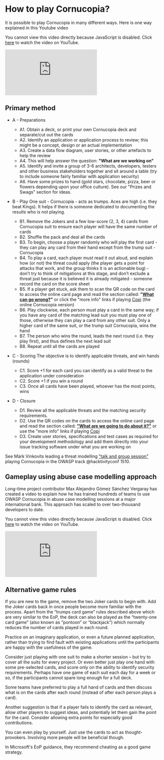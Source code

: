 # How to play Cornucopia?

It is possible to play Cornucopia in many different ways. Here is one way explained in this Youtube video

<noscript>
    <p>You cannot view this video directly because JavaScript is disabled. Click <a href="https://www.youtube.com/watch?v=XXTPXozIHow" title="How to play OWASP Cornucopia" target="_blank" rel="noopener">here</a> to watch the video on YouTube.</p>
</noscript>
<iframe credentialless anonymous class="how-to-play" frameborder="0" title="Youtube: How to play OWASP Cornucopia"
src="https://www.youtube.com/embed/XXTPXozIHow?si=uIi_VXDtSBkS027S" referrerpolicy="no-referrer" allowfullscreen >
<p>You cannot view this video directly because iframes are disabled. Click <a href="https://www.youtube.com/watch?v=XXTPXozIHow" title="How to play OWASP Cornucopia" target="_blank" rel="noopener">here</a> to watch the video on YouTube.</p></iframe>

## Primary method

- A - Preparations

  - A1. Obtain a deck, or print your own Cornucopia deck and separate/cut out the cards
  - A2. Identify an application or application process to review; this might be a concept, design or an actual implementation
  - A3. Create a data flow diagram, user stories, or other artefacts to help the review
  - A4. This will help answer the question: **"What are we working on"**
  - A5. Identify and invite a group of 3-6 architects, developers, testers and other business stakeholders together and sit around a table (try to include someone fairly familiar with application security)
  - A6. Have some prizes to hand (gold stars, chocolate, pizza, beer or flowers depending upon your office culture). See our "Prizes and Swags" section for ideas.
- B - Play
    One suit - Cornucopia - acts as trumps. Aces are high (i.e. they beat Kings). It helps if there is someone dedicated to documenting the results who is not playing.
  - B1. Remove the Jokers and a few low-score (2, 3, 4) cards from Cornucopia suit to ensure each player will have the same number of cards
  - B2. Shuffle the pack and deal all the cards
  - B3. To begin, choose a player randomly who will play the first card - they can play any card from their hand except from the trump suit - Cornucopia
  - B4. To play a card, each player must read it out aloud, and explain how (or not) the threat could apply (the player gets a point for attacks that work, and the group thinks it is an actionable bug) - don’t try to think of mitigations at this stage, and don’t exclude a threat just because it is believed it is already mitigated - someone record the card on the score sheet
  - B5. If a player get stuck, ask them to scan the QR code on the card to access the online card page and read the section called: **"[What can go wrong?](https://cornucopia.owasp.org/cards/VE2#What-can-go-wrong?)"** or click the "more info" links if playing [Copi](https://copi.owasp.org/) (the online Cornucopia version)
  - B6. Play clockwise, each person must play a card in the same way; if you have any card of the matching lead suit you must play one of those, otherwise they can play a card from any other suit. Only a higher card of the same suit, or the trump suit Cornucopia, wins the hand
  - B7. The person who wins the round, leads the next round (i.e. they play first), and thus defines the next lead suit
  - B8. Repeat until all the cards are played
- C - Scoring
    The objective is to identify applicable threats, and win hands (rounds)
  - C1. Score +1 for each card you can identify as a valid threat to the application under consideration
  - C2. Score +1 if you win a round
  - C3. Once all cards have been played, whoever has the most points, wins
- D - Closure
  - D1. Review all the applicable threats and the matching security requirements.
  - D2. Use the QR codes on the cards to access the online card page and read the section called: **["What are we going to do about it?"](https://cornucopia.owasp.org/cards/VE2#What-are-we-going-to-do-about-it?)** or use the "more info" links if playing [Copi](https://copi.owasp.org/)
  - D3. Create user stories, specifications and test cases as required for your development methodology and add them directly into your issue tracking software under what you are working on

See Márk Vinkovits leading a threat modelling ["talk and group session"](https://www.youtube.com/watch?v=9dVDqeO6y3A&ab_channel=OWASPHU "How to do threat modeling via playing cards* by Márk Vinkovits @ OWASP track @hacktivityconf 1510") playing Cornucopia in the OWASP track @hacktivityconf 1510.

## Gameplay using abuse case modelling approach

Long-time project contributor Max Alejandro Gómez Sánchez Vergaray has created a video to explain how he has trained hundreds of teams to use OWASP Cornucopia in abuse case modelling sessions at a major international bank. This approach has scaled to over two-thousand developers to date.

<noscript>
    <p>You cannot view this video directly because JavaScript is disabled. Click <a href="https://www.youtube.com/watch?v=XXTPXozIHow" title="How to play OWASP Cornucopia" target="_blank" rel="noopener">here</a> to watch the video on YouTube.</p>
</noscript>
<iframe credentialless anonymous class="how-to-play" frameborder="0" title="Youtube: How to play OWASP Cornucopia"
src="https://www.youtube.com/embed/vLYzId7-ijI?si=yh4vHK7VfO9a5l6s" referrerpolicy="no-referrer" allowfullscreen >
<p>You cannot view this video directly because iframes are disabled. Click <a href="https://www.youtube.com/watch?v=vLYzId7-ijI" title="How to play OWASP Cornucopia" target="_blank" rel="noopener">here</a> to watch the video on YouTube.</p></iframe>

## Alternative game rules

If you are new to the game, remove the two Joker cards to begin with. Add the Joker cards back in once people become more familiar with the process. Apart from the “trumps card game” rules described above which are very similar to the EoP, the deck can also be played as the “twenty-one card game” (also known as “pontoon” or “blackjack”) which normally reduces the number of cards played in each round.

Practice on an imaginary application, or even a future planned application, rather than trying to find fault with existing applications until the participants are happy with the usefulness of the game.

Consider just playing with one suit to make a shorter session – but try to cover all the suits for every project. Or even better just play one hand with some pre-selected cards, and score only on the ability to identify security requirements. Perhaps have one game of each suit each day for a week or so, if the participants cannot spare long enough for a full deck.

Some teams have preferred to play a full hand of cards and then discuss what is on the cards after each round (instead of after each person plays a card).

Another suggestion is that if a player fails to identify the card as relevant, allow other players to suggest ideas, and potentially let them gain the point for the card. Consider allowing extra points for especially good contributions.

You can even play by yourself. Just use the cards to act as thought-provokers. Involving more people will be beneficial though.

In Microsoft's EoP guidance, they recommend cheating as a good game strategy.
